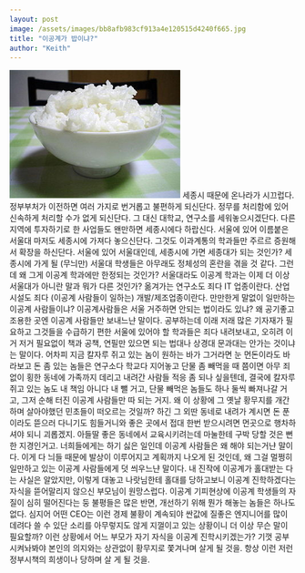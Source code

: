 ```yaml
---
layout: post
image: /assets/images/bb8afb983cf913a4e120515d4240f665.jpg
title: "이공계가 밥이냐?"
author: "Keith"
---
```


![image](/assets/images/bb8afb983cf913a4e120515d4240f665.jpg)
세종시 때문에 온나라가 시끄럽다. 정부부처가 이전하면 여러 가지로 번거롭고 불편하게 되신단다. 정무를 처리함에 있어 신속하게 처리할 수가 없게 되신단다. 그 대신 대학교, 연구소를 세워놓으시겠단다. 다른 지역에 투자하기로 한 사업들도 왠만하면 세종시에다 하랍신다. 서울에 있어 이름붙은 서울대 마저도 세종시에 가져다 놓으신단다. 그것도 이과계통의 학과들만 주르르 증원해서 확장을 하신단다. 서울에 있어 서울대인데, 세종시에 가면 세종대가 되는 것인가? 세종시에 가게 될 (무늬만) 서울대 학생들은 아무래도 정체성의 혼란을 겪을 것 같다. 그런데 왜 그게 이공계 학과에만 한정되는 것인가? 서울대라도 이공계 학과는 이제 더 이상 서울대가 아니란 말과 뭐가 다른 것인가?
옮겨가는 연구소도 죄다 IT 업종이란다. 산업 시설도 죄다 (이공계 사람들이 일하는) 개발/제조업종이란다.
만만한게 말없이 일만하는 이공계 사람들이냐? 이공계사람들은 서울 거주하면 안되는 법이라도 있냐? 왜 공기좋고 조용한 곳엔 이공계 사람들만 보내느냔 말이다. 공부하는데 이래 저래 많은 기자재가 필요하고 그것들을 수급하기 편한 서울에 있어야 할 학과들은 죄다 내려보내고, 오히려 이거 저거 필요없이 책과 공책, 연필만 있으면 되는 법대나 상경대 문과대는 안가는 것이냐는 말이다.
어차피 지금 칼자루 쥐고 있는 놈이 원하는 바가 그거라면 눈 먼돈이라도 바라보고 돈 좀 있는 놈들은 연구소다 학교다 지어놓고 단물 좀 빼먹을 때 쯤이면 아무 죄 없이 횡한 동네에 가족까지 데리고 내려간 사람들 적응 좀 되나 싶을텐데, 결국에 칼자루 쥐고 있는 놈도 내 책임 아니다 내 뺄 거고, 단물 빼먹은 놈들도 하나 둘씩 빠져나갈 거고, 그저 순해 터진 이공계 사람들만 따 되는 거지.
왜 이 상황에 그 옛날 황무지를 개간하며 살아야했던 민초들이 떠오르는 것일까? 하긴 그 외딴 동네로 내려가 계시면 돈 푼이라도 뜯으러 다니기도 힘들거니와 좋은 곳에서 접대 한번 받으시려면 먼곳으로 행차하셔야 되니 괴롭겠지. 아들딸 좋은 동네에서 교육시키려는데 마눌한테 구박 당할 것은 뻔한 지경인거고. 너희들에게는 하기 싫은 일인데 이공계 사람들은 왜 해야 되는거냔 말이다. 이게 다 늬들 때문에 발상이 이루어지고 계획까지 나오게 된 것인데, 왜 그걸 멀쩡히 일만하고 있는 이공계 사람들에게 덧 씌우느냔 말이다.
내 진작에 이공계가 홀대받는 다는 사실은 알았지만, 이렇게 대놓고 나랏님한테 홀대를 당하고보니 이공계 진학하겠다는 자식을 뜯어말리지 않으신 부모님이 원망스럽다. 이공계 기피현상에 이공계 학생들의 자질이 심히 떨어진다는 둥 불평들은 많은 반면, 개선하기 위해 뭔가 해놓는 놈들은 하나도 없다. 심지어 어떤 CEO는 이런 경제 불황이 계속되야 싼값에 질좋은 엔지니어를 많이 데려다 쓸 수 있단 소리를 아무렇지도 않게 지껄이고 있는 상황이니 더 이상 무슨 말이 필요할까? 
이런 상황에서 어느 부모가 자기 자식을 이공계 진학시키겠는가? 기껏 공부시켜놔봐야 본인의 의지와는 상관없이 황무지로 쫓겨나며 살게 될 것을. 항상 이런 저런 정부시책의 희생이나 당하며 살 게 될 것을.


